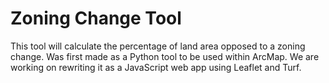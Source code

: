 # Zoning Change Tool
This tool will calculate the percentage of land area opposed to a zoning change. Was first made as a Python tool to be used within ArcMap. We are working on rewriting it as a JavaScript web app using Leaflet and Turf.
